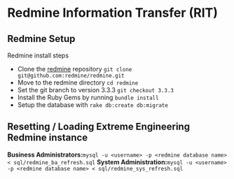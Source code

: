 # Redmine Information Transfer (RIT)

## Redmine Setup

Redmine install steps
* Clone the [redmine](https://github.com/redmine/redmine) repository `git clone git@github.com:redmine/redmine.git`
* Move to the redmine directory `cd redmine`
* Set the git branch to version 3.3.3 `git checkout 3.3.3`
* Install the Ruby Gems by running `bundle install`
* Setup the database with `rake db:create db:migrate`

## Resetting / Loading Extreme Engineering Redmine instance

**Business Administrators:**`mysql -u <username> -p <redmine database name> < sql/redmine_ba_refresh.sql`
**System Administration:**`mysql -u <username> -p <redmine database name> < sql/redmine_sys_refresh.sql`
